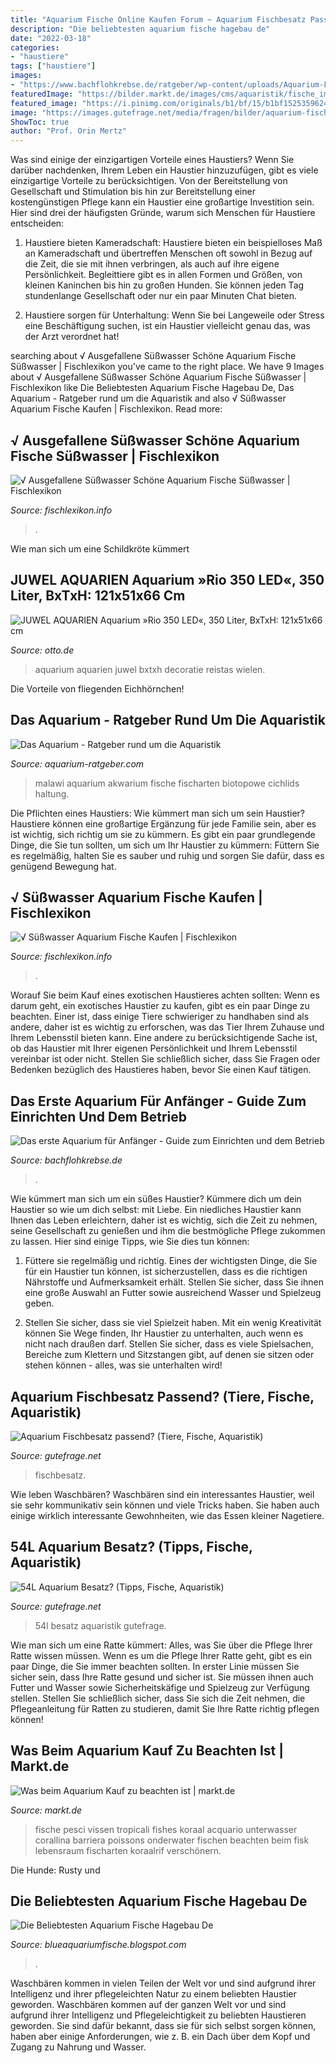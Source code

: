 ```yaml
---
title: "Aquarium Fische Online Kaufen Forum ~ Aquarium Fischbesatz Passend? (tiere, Fische, Aquaristik)"
description: "Die beliebtesten aquarium fische hagebau de"
date: "2022-03-18"
categories:
- "haustiere"
tags: ["haustiere"]
images:
- "https://www.bachflohkrebse.de/ratgeber/wp-content/uploads/Aquarium-Fische-e1453886171124.jpg"
featuredImage: "https://bilder.markt.de/images/cms/aquaristik/fische_im_aquarium.jpg"
featured_image: "https://i.pinimg.com/originals/b1/bf/15/b1bf15253596240cdcd79843faf35aee.jpg"
image: "https://images.gutefrage.net/media/fragen/bilder/aquarium-fischbesatz-passend/0_original.jpg?v=1524593322000"
ShowToc: true
author: "Prof. Orin Mertz"
---
```



Was sind einige der einzigartigen Vorteile eines Haustiers?
Wenn Sie darüber nachdenken, Ihrem Leben ein Haustier hinzuzufügen, gibt es viele einzigartige Vorteile zu berücksichtigen. Von der Bereitstellung von Gesellschaft und Stimulation bis hin zur Bereitstellung einer kostengünstigen Pflege kann ein Haustier eine großartige Investition sein. Hier sind drei der häufigsten Gründe, warum sich Menschen für Haustiere entscheiden:
1. Haustiere bieten Kameradschaft: Haustiere bieten ein beispielloses Maß an Kameradschaft und übertreffen Menschen oft sowohl in Bezug auf die Zeit, die sie mit ihnen verbringen, als auch auf ihre eigene Persönlichkeit. Begleittiere gibt es in allen Formen und Größen, von kleinen Kaninchen bis hin zu großen Hunden. Sie können jeden Tag stundenlange Gesellschaft oder nur ein paar Minuten Chat bieten.

2. Haustiere sorgen für Unterhaltung: Wenn Sie bei Langeweile oder Stress eine Beschäftigung suchen, ist ein Haustier vielleicht genau das, was der Arzt verordnet hat!

	

		
searching about √ Ausgefallene Süßwasser Schöne Aquarium Fische Süßwasser | Fischlexikon you've came to the right place. We have 9 Images about √ Ausgefallene Süßwasser Schöne Aquarium Fische Süßwasser | Fischlexikon like Die Beliebtesten Aquarium Fische Hagebau De, Das Aquarium - Ratgeber rund um die Aquaristik and also √ Süßwasser Aquarium Fische Kaufen | Fischlexikon. Read more:
		
    
## √ Ausgefallene Süßwasser Schöne Aquarium Fische Süßwasser | Fischlexikon

<img loading=lazy src="https://i.pinimg.com/736x/0f/7e/23/0f7e23e21ff3f7db32157dfcf8c256ec.jpg" onerror="this.onerror=null;this.src='https://tse3.mm.bing.net/th?id=OIP.l7Hem4b1OD3hAXcWXAv-iAHaHa&amp;pid=15.1';" alt="√ Ausgefallene Süßwasser Schöne Aquarium Fische Süßwasser | Fischlexikon">

_Source: fischlexikon.info_

>. 

	

Wie man sich um eine Schildkröte kümmert

    
## JUWEL AQUARIEN Aquarium »Rio 350 LED«, 350 Liter, BxTxH: 121x51x66 Cm

<img loading=lazy src="https://i.otto.de/i/otto/825518a1-df94-58f4-935f-f47118362553/juwel-aquarien-aquarium-rio-350-led-350-liter-bxtxh-121x51x66-cm-hellbraun.jpg?$formatz$" onerror="this.onerror=null;this.src='https://tse3.mm.bing.net/th?id=OIP.nWMYXFsrzZcfoQlV0GXX9gHaEH&amp;pid=15.1';" alt="JUWEL AQUARIEN Aquarium »Rio 350 LED«, 350 Liter, BxTxH: 121x51x66 cm">

_Source: otto.de_

>aquarium aquarien juwel bxtxh decoratie reistas wielen. 

	

Die Vorteile von fliegenden Eichhörnchen!

    
## Das Aquarium - Ratgeber Rund Um Die Aquaristik

<img loading=lazy src="http://www.aquarium-ratgeber.com/images/aquarium.jpg" onerror="this.onerror=null;this.src='https://tse2.mm.bing.net/th?id=OIP._kZ3rXwM_TWGScoCOjZUIgHaFj&amp;pid=15.1';" alt="Das Aquarium - Ratgeber rund um die Aquaristik">

_Source: aquarium-ratgeber.com_

>malawi aquarium akwarium fische fischarten biotopowe cichlids haltung. 

	

Die Pflichten eines Haustiers: Wie kümmert man sich um sein Haustier?
Haustiere können eine großartige Ergänzung für jede Familie sein, aber es ist wichtig, sich richtig um sie zu kümmern. Es gibt ein paar grundlegende Dinge, die Sie tun sollten, um sich um Ihr Haustier zu kümmern: Füttern Sie es regelmäßig, halten Sie es sauber und ruhig und sorgen Sie dafür, dass es genügend Bewegung hat.

    
## √ Süßwasser Aquarium Fische Kaufen | Fischlexikon

<img loading=lazy src="https://i.pinimg.com/originals/b1/bf/15/b1bf15253596240cdcd79843faf35aee.jpg" onerror="this.onerror=null;this.src='https://tse3.mm.bing.net/th?id=OIP.MSCSXksCeA3LNs0lQzFr8AHaEK&amp;pid=15.1';" alt="√ Süßwasser Aquarium Fische Kaufen | Fischlexikon">

_Source: fischlexikon.info_

>. 

	

Worauf Sie beim Kauf eines exotischen Haustieres achten sollten:
Wenn es darum geht, ein exotisches Haustier zu kaufen, gibt es ein paar Dinge zu beachten. Einer ist, dass einige Tiere schwieriger zu handhaben sind als andere, daher ist es wichtig zu erforschen, was das Tier Ihrem Zuhause und Ihrem Lebensstil bieten kann. Eine andere zu berücksichtigende Sache ist, ob das Haustier mit Ihrer eigenen Persönlichkeit und Ihrem Lebensstil vereinbar ist oder nicht. Stellen Sie schließlich sicher, dass Sie Fragen oder Bedenken bezüglich des Haustieres haben, bevor Sie einen Kauf tätigen.

    
## Das Erste Aquarium Für Anfänger - Guide Zum Einrichten Und Dem Betrieb

<img loading=lazy src="https://www.bachflohkrebse.de/ratgeber/wp-content/uploads/Aquarium-Fische-e1453886171124.jpg" onerror="this.onerror=null;this.src='https://tse3.mm.bing.net/th?id=OIP.rccRYdQxLR64TXxpB9LN7QHaD6&amp;pid=15.1';" alt="Das erste Aquarium für Anfänger - Guide zum Einrichten und dem Betrieb">

_Source: bachflohkrebse.de_

>. 

	

Wie kümmert man sich um ein süßes Haustier?
Kümmere dich um dein Haustier so wie um dich selbst: mit Liebe. Ein niedliches Haustier kann Ihnen das Leben erleichtern, daher ist es wichtig, sich die Zeit zu nehmen, seine Gesellschaft zu genießen und ihm die bestmögliche Pflege zukommen zu lassen. Hier sind einige Tipps, wie Sie dies tun können:
1. Füttere sie regelmäßig und richtig. Eines der wichtigsten Dinge, die Sie für ein Haustier tun können, ist sicherzustellen, dass es die richtigen Nährstoffe und Aufmerksamkeit erhält. Stellen Sie sicher, dass Sie ihnen eine große Auswahl an Futter sowie ausreichend Wasser und Spielzeug geben.

2. Stellen Sie sicher, dass sie viel Spielzeit haben. Mit ein wenig Kreativität können Sie Wege finden, Ihr Haustier zu unterhalten, auch wenn es nicht nach draußen darf. Stellen Sie sicher, dass es viele Spielsachen, Bereiche zum Klettern und Sitzstangen gibt, auf denen sie sitzen oder stehen können - alles, was sie unterhalten wird!

    
## Aquarium Fischbesatz Passend? (Tiere, Fische, Aquaristik)

<img loading=lazy src="https://images.gutefrage.net/media/fragen/bilder/aquarium-fischbesatz-passend/0_original.jpg?v=1524593322000" onerror="this.onerror=null;this.src='https://tse1.mm.bing.net/th?id=OIP.i320XzvjvM_TGQIX308CegHaHa&amp;pid=15.1';" alt="Aquarium Fischbesatz passend? (Tiere, Fische, Aquaristik)">

_Source: gutefrage.net_

>fischbesatz. 

	

Wie leben Waschbären?
Waschbären sind ein interessantes Haustier, weil sie sehr kommunikativ sein können und viele Tricks haben. Sie haben auch einige wirklich interessante Gewohnheiten, wie das Essen kleiner Nagetiere.

    
## 54L Aquarium Besatz? (Tipps, Fische, Aquaristik)

<img loading=lazy src="https://images.gutefrage.net/media/fragen/bilder/54l-aquarium-besatz-/0_big.jpg?v=1373375172000" onerror="this.onerror=null;this.src='https://tse4.mm.bing.net/th?id=OIP.4PaheYQ0hrnig1GVXKxHewHaEK&amp;pid=15.1';" alt="54L Aquarium Besatz? (Tipps, Fische, Aquaristik)">

_Source: gutefrage.net_

>54l besatz aquaristik gutefrage. 

	

Wie man sich um eine Ratte kümmert: Alles, was Sie über die Pflege Ihrer Ratte wissen müssen.
Wenn es um die Pflege Ihrer Ratte geht, gibt es ein paar Dinge, die Sie immer beachten sollten. In erster Linie müssen Sie sicher sein, dass Ihre Ratte gesund und sicher ist. Sie müssen ihnen auch Futter und Wasser sowie Sicherheitskäfige und Spielzeug zur Verfügung stellen. Stellen Sie schließlich sicher, dass Sie sich die Zeit nehmen, die Pflegeanleitung für Ratten zu studieren, damit Sie Ihre Ratte richtig pflegen können!

    
## Was Beim Aquarium Kauf Zu Beachten Ist | Markt.de

<img loading=lazy src="https://bilder.markt.de/images/cms/aquaristik/fische_im_aquarium.jpg" onerror="this.onerror=null;this.src='https://tse1.mm.bing.net/th?id=OIP.WKdF7Pj8DMKiikQcIOHeGAHaC0&amp;pid=15.1';" alt="Was beim Aquarium Kauf zu beachten ist | markt.de">

_Source: markt.de_

>fische pesci vissen tropicali fishes koraal acquario unterwasser corallina barriera poissons onderwater fischen beachten beim fisk lebensraum fischarten koraalrif verschönern. 

	

Die Hunde: Rusty und

    
## Die Beliebtesten Aquarium Fische Hagebau De

<img loading=lazy src="https://m.hagebau.de/media/i/sumatrabarbe-aquarium-fisch-11333-0.jpg" onerror="this.onerror=null;this.src='https://tse2.mm.bing.net/th?id=OIP.2iz1g2Z5We8YupCdK2zISgHaFj&amp;pid=15.1';" alt="Die Beliebtesten Aquarium Fische Hagebau De">

_Source: blueaquariumfische.blogspot.com_

>. 

	

Waschbären kommen in vielen Teilen der Welt vor und sind aufgrund ihrer Intelligenz und ihrer pflegeleichten Natur zu einem beliebten Haustier geworden.
Waschbären kommen auf der ganzen Welt vor und sind aufgrund ihrer Intelligenz und Pflegeleichtigkeit zu beliebten Haustieren geworden. Sie sind dafür bekannt, dass sie für sich selbst sorgen können, haben aber einige Anforderungen, wie z. B. ein Dach über dem Kopf und Zugang zu Nahrung und Wasser.

